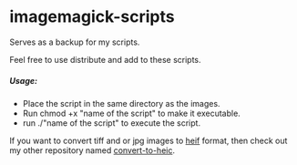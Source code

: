 # imagemagick-scripts
Serves as a backup for my scripts.

Feel free to use distribute and add to these scripts.

##### Usage:
- Place the script in the same directory as the images.
- Run chmod +x "name of the script" to make it executable.
- run ./"name of the script" to execute the script.

If you want to convert tiff and or jpg images to [heif](https://en.wikipedia.org/wiki/High_Efficiency_Image_File_Format) format, then check out my other repository named [convert-to-heic](https://github.com/johanneslopponen/convert-to-heic).
